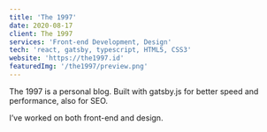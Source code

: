 ```yaml
---
title: 'The 1997'
date: 2020-08-17
client: The 1997
services: 'Front-end Development, Design'
tech: 'react, gatsby, typescript, HTML5, CSS3'
website: 'https://the1997.id'
featuredImg: '/the1997/preview.png'
---
```


The 1997 is a personal blog. Built with gatsby.js for better speed and performance, also for SEO.

I’ve worked on both front-end and design.
